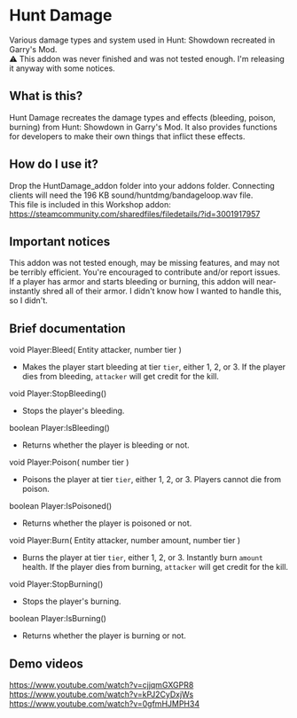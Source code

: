 # Hunt Damage
Various damage types and system used in Hunt: Showdown recreated in Garry's Mod.  
⚠️ This addon was never finished and was not tested enough.  I'm releasing it anyway with some notices.  

## What is this?
Hunt Damage recreates the damage types and effects (bleeding, poison, burning) from Hunt: Showdown in Garry's Mod.  It also provides functions for developers to make their own things that inflict these effects.  

## How do I use it?
Drop the HuntDamage_addon folder into your addons folder.  Connecting clients will need the 196 KB sound/huntdmg/bandageloop.wav file.  
This file is included in this Workshop addon: https://steamcommunity.com/sharedfiles/filedetails/?id=3001917957  

## Important notices
This addon was not tested enough, may be missing features, and may not be terribly efficient.  You're encouraged to contribute and/or report issues.  
If a player has armor and starts bleeding or burning, this addon will near-instantly shred all of their armor.  I didn't know how I wanted to handle this, so I didn't.  

## Brief documentation
void Player:Bleed( Entity attacker, number tier )  
- Makes the player start bleeding at tier `tier`, either 1, 2, or 3.  If the player dies from bleeding, `attacker` will get credit for the kill.  

void Player:StopBleeding()
- Stops the player's bleeding.  

boolean Player:IsBleeding()
- Returns whether the player is bleeding or not.  

void Player:Poison( number tier )
- Poisons the player at tier `tier`, either 1, 2, or 3.  Players cannot die from poison.  

boolean Player:IsPoisoned()
- Returns whether the player is poisoned or not.  

void Player:Burn( Entity attacker, number amount, number tier )
- Burns the player at tier `tier`, either 1, 2, or 3.  Instantly burn `amount` health.  If the player dies from burning, `attacker` will get credit for the kill.  

void Player:StopBurning()
- Stops the player's burning.  

boolean Player:IsBurning()
- Returns whether the player is burning or not.  

## Demo videos
https://www.youtube.com/watch?v=cjjqmGXGPR8  
https://www.youtube.com/watch?v=kPJ2CyDxjWs  
https://www.youtube.com/watch?v=0gfmHJMPH34  
